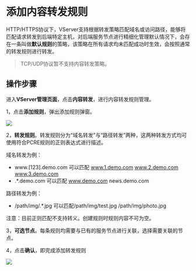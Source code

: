

# 添加内容转发规则

HTTP/HTTPS协议下，VServer支持根据转发策略匹配域名或访问路径，能够将匹配请求转发到后端特定主机，对后端服务节点进行精细化管理默认情况下，会存在一条叫做**默认规则**的策略，该策略在所有请求均未匹配成功时生效，会按照通常的转发规则进行转发。

> TCP/UDP协议暂不支持内容转发策略。


## 操作步骤

进入**VServer管理页面**，点击**内容转发**，进行内容转发规则管理。

1，点击**添加规则**，弹出添加规则弹窗。

![](https://static.ucloud.cn/b094d66652b0429d9371919d5ebe9c5d.png)


2，**转发规则**。转发规则分为“域名转发”与“路径转发”两种，这两种转发方式均可使用符合PCRE规则的正则表达式进行描述。

域名转发为例：
- www.\[123\].demo.com  可以匹配 www.1.demo.com  www.2.demo.com www.3.demo.com
- .\*.demo.com 可以匹配 www.demo.com news.demo.com


路径转发为例：

- /path/img/.\*.jpg  可以匹配/path/img/test.jpg  /path/img/photo.jpg

注意：目前正则匹配不支持转义。创建规则时规则内容不可为空。

3，**可选节点**。每条规则均需要与已有的服务节点进行关联，选择需要关联的节点。

4，点击**确认**，即完成添加转发规则

![](https://static.ucloud.cn/21e20e38813d4d95b6c8b105f951bf50.png)


